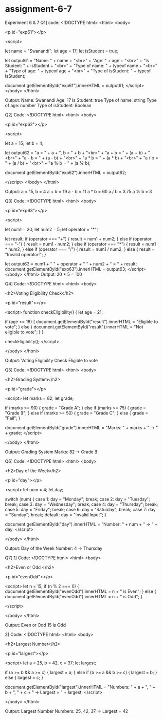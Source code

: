 # assignment-6-7
Experiment 6 &amp; 7
Q1] code:
&lt;!DOCTYPE html&gt;
&lt;html&gt;
&lt;body&gt;

&lt;p id=&quot;exp61&quot;&gt;&lt;/p&gt;

&lt;script&gt;

let name = &quot;Swanandi&quot;;
let age = 17;
let isStudent = true;

let output61 = &quot;Name: &quot; + name + &quot;&lt;br&gt;&quot; +
&quot;Age: &quot; + age + &quot;&lt;br&gt;&quot; +
&quot;Is Student: &quot; + isStudent + &quot;&lt;br&gt;&quot; +
&quot;Type of name: &quot; + typeof name + &quot;&lt;br&gt;&quot; +
&quot;Type of age: &quot; + typeof age + &quot;&lt;br&gt;&quot; +
&quot;Type of isStudent: &quot; + typeof isStudent;

document.getElementById(&quot;exp61&quot;).innerHTML = output61;
&lt;/script&gt;
&lt;/body&gt;
&lt;/html&gt;

Output:
Name: Swanandi
Age: 17
Is Student: true
Type of name: string
Type of age: number
Type of isStudent: Boolean

Q2]
Code:
&lt;!DOCTYPE html&gt;
&lt;html&gt;
&lt;body&gt;

&lt;p id=&quot;exp62&quot;&gt;&lt;/p&gt;

&lt;script&gt;

let a = 15;
let b = 4;

let output62 = &quot;a = &quot; + a + &quot;, b = &quot; + b + &quot;&lt;br&gt;&quot; +
&quot;a + b = &quot; + (a + b) + &quot;&lt;br&gt;&quot; +
&quot;a - b = &quot; + (a - b) + &quot;&lt;br&gt;&quot; +
&quot;a * b = &quot; + (a * b) + &quot;&lt;br&gt;&quot; +
&quot;a / b = &quot; + (a / b) + &quot;&lt;br&gt;&quot; +
&quot;a % b = &quot; + (a % b);

document.getElementById(&quot;exp62&quot;).innerHTML = output62;

&lt;/script&gt;
&lt;/body&gt;
&lt;/html&gt;

Output:
a = 15, b = 4
a + b = 19
a - b = 11
a * b = 60
a / b = 3.75
a % b = 3

Q3]
Code:
&lt;!DOCTYPE html&gt;
&lt;html&gt;
&lt;body&gt;

&lt;p id=&quot;exp63&quot;&gt;&lt;/p&gt;

&lt;script&gt;

let num1 = 20;
let num2 = 5;
let operator = &quot;*&quot;;

let result;
if (operator === &quot;+&quot;) {
result = num1 + num2;
} else if (operator === &quot;-&quot;) {
result = num1 - num2;
} else if (operator === &quot;*&quot;) {
result = num1 * num2;
} else if (operator === &quot;/&quot;) {
result = num1 / num2;
} else {
result = &quot;Invalid operator!&quot;;
}

let output63 = num1 + &quot; &quot; + operator + &quot; &quot; + num2 + &quot; = &quot; + result;
document.getElementById(&quot;exp63&quot;).innerHTML = output63;
&lt;/script&gt;
&lt;/body&gt;
&lt;/html&gt;
Output:
20 * 5 = 100

Q4]
Code:
&lt;!DOCTYPE html&gt;
&lt;html&gt;
&lt;body&gt;

&lt;h2&gt;Voting Eligibility Check&lt;/h2&gt;

&lt;p id=&quot;result&quot;&gt;&lt;/p&gt;

&lt;script&gt;
function checkEligibility() {
let age = 21;

if (age &gt;= 18) {
document.getElementById(&quot;result&quot;).innerHTML = &quot;Eligible to vote&quot;;
} else {
document.getElementById(&quot;result&quot;).innerHTML = &quot;Not eligible to vote&quot;;
}
}

checkEligibility();
&lt;/script&gt;

&lt;/body&gt;
&lt;/html&gt;

Output:
Voting Eligibility Check
Eligible to vote

Q5]
Code:
&lt;!DOCTYPE html&gt;
&lt;html&gt;
&lt;body&gt;

&lt;h2&gt;Grading System&lt;/h2&gt;

&lt;p id=&quot;grade&quot;&gt;&lt;/p&gt;

&lt;script&gt;
let marks = 82;
let grade;

if (marks &gt;= 90) {
grade = &quot;Grade A&quot;;
} else if (marks &gt;= 75) {
grade = &quot;Grade B&quot;;
} else if (marks &gt;= 50) {
grade = &quot;Grade C&quot;;
} else {
grade = &quot;Fail&quot;;
}

document.getElementById(&quot;grade&quot;).innerHTML = &quot;Marks: &quot; + marks + &quot; → &quot; + grade;
&lt;/script&gt;

&lt;/body&gt;
&lt;/html&gt;

Output:
Grading System
Marks: 82 → Grade B

Q6]
Code:
&lt;!DOCTYPE html&gt;
&lt;html&gt;
&lt;body&gt;

&lt;h2&gt;Day of the Week&lt;/h2&gt;

&lt;p id=&quot;day&quot;&gt;&lt;/p&gt;

&lt;script&gt;
let num = 4;
let day;

switch (num) {
case 1: day = &quot;Monday&quot;; break;
case 2: day = &quot;Tuesday&quot;; break;
case 3: day = &quot;Wednesday&quot;; break;
case 4: day = &quot;Thursday&quot;; break;
case 5: day = &quot;Friday&quot;; break;
case 6: day = &quot;Saturday&quot;; break;
case 7: day = &quot;Sunday&quot;; break;
default: day = &quot;Invalid Input&quot;;
}

document.getElementById(&quot;day&quot;).innerHTML = &quot;Number: &quot; + num + &quot; → &quot; + day;
&lt;/script&gt;

&lt;/body&gt;
&lt;/html&gt;

Output:
Day of the Week
Number: 4 → Thursday

Q7]
1]
Code:
&lt;!DOCTYPE html&gt;
&lt;html&gt;
&lt;body&gt;

&lt;h2&gt;Even or Odd &lt;/h2&gt;

&lt;p id=&quot;evenOdd&quot;&gt;&lt;/p&gt;

&lt;script&gt;
let n = 15;
if (n % 2 === 0) {
document.getElementById(&quot;evenOdd&quot;).innerHTML = n + &quot; is Even&quot;;
} else {
document.getElementById(&quot;evenOdd&quot;).innerHTML = n + &quot; is Odd&quot;;
}

&lt;/script&gt;

&lt;/body&gt;
&lt;/html&gt;

Output:
Even or Odd
15 is Odd

2]
Code:
&lt;!DOCTYPE html&gt;
&lt;html&gt;
&lt;body&gt;

&lt;h2&gt;Largest Number&lt;/h2&gt;

&lt;p id=&quot;largest&quot;&gt;&lt;/p&gt;

&lt;script&gt;
let a = 25, b = 42, c = 37;
let largest;

if (a &gt;= b &amp;&amp; a &gt;= c) {
largest = a;
} else if (b &gt;= a &amp;&amp; b &gt;= c) {
largest = b;
} else {
largest = c;
}

document.getElementById(&quot;largest&quot;).innerHTML =
&quot;Numbers: &quot; + a + &quot;, &quot; + b + &quot;, &quot; + c + &quot; → Largest = &quot; + largest;
&lt;/script&gt;

&lt;/body&gt;
&lt;/html&gt;

Output:
Largest Number
Numbers: 25, 42, 37 → Largest = 42
